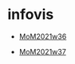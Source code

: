 # infovis
* [MoM2021w36](https://marianae2021.github.io/infovis/mom2021w36.html)

* [MoM2021w37](https://marianae2021.github.io/infovis/mom2021w37.html)
